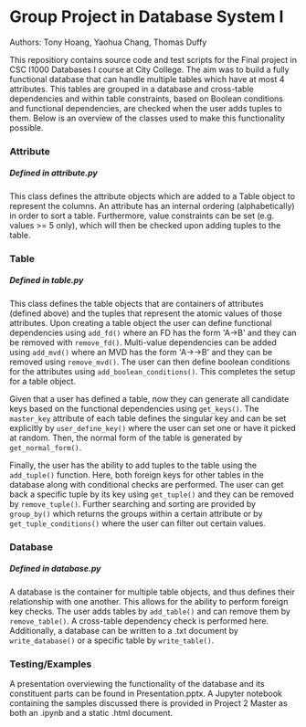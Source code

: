 # Group Project in Database System I
Authors: Tony Hoang, Yaohua Chang, Thomas Duffy

This repositiory contains source code and test scripts for the Final project in
CSC I1000 Databases I course at City College. The aim was to build a fully functional
database that can handle multiple tables which have at most 4 attributes. This
tables are grouped in a database and cross-table dependencies and within table
constraints, based on Boolean conditions and functional dependencies, are checked
when the user adds tuples to them. Below is an overview of the classes used to make
this functionality possible.

### Attribute
##### Defined in attribute.py
This class defines the attribute objects which are added to a Table object to represent
the columns. An attribute has an internal ordering (alphabetically) in order to sort
a table. Furthermore, value constraints can be set (e.g. values >= 5 only), which
will then be checked upon adding tuples to the table.

### Table
##### Defined in table.py
This class defines the table objects that are containers of attributes (defined above)
and the tuples that represent the atomic values of those attributes. Upon creating a
table object the user can define functional dependencies using `add_fd()` where an
FD has the form 'A->B' and they can be removed with `remove_fd()`. Multi-value
dependencies can be added using `add_mvd()` where an MVD has the form 'A->->B' and
they can be removed using `remove_mvd()`. The user can then define boolean conditions
for the attributes using `add_boolean_conditions()`. This completes the setup for a table
object.

Given that a user has defined a table, now they can generate all candidate keys based
on the functional dependencies using `get_keys()`. The `master_key` attribute of each
table defines the singular key and can be set explicitly by `user_define_key()` where
the user can set one or have it picked at random. Then, the normal form of the table
is generated by `get_normal_form()`.

Finally, the user has the ability to add tuples to the table using the `add_tuple()`
function. Here, both foreign keys for other tables in the database along with conditional
checks are performed. The user can get back a specific tuple by its key using
`get_tuple()` and they can be removed by `remove_tuple()`. Further searching and sorting
are provided by `group_by()` which returns the groups within a certain attribute or
by `get_tuple_conditions()` where the user can filter out certain values.

### Database
##### Defined in database.py
A database is the container for multiple table objects, and thus defines their relationship
with one another. This allows for the ability to perform foreign key checks. The
user adds tables by `add_table()` and can remove them by `remove_table()`. A cross-table
dependency check is performed here. Additionally, a database can be written to a .txt
document by `write_database()` or a specific table by `write_table()`.

### Testing/Examples
A presentation overviewing the functionality of the database and its constituent parts can be found in Presentation.pptx. A Jupyter notebook containing the samples discussed there is provided in Project 2 Master as both an .ipynb and a static .html document.
